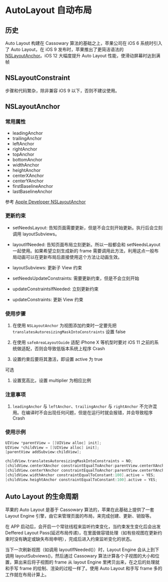 # AutoLayout 自动布局



## 历史

Auto Layout 构建在 Cassowary 算法的基础之上，苹果公司在 iOS 6 系统时引入了 Auto Layout，在 iOS 9 发布时，苹果推出了更简洁语法的 [NSLayoutAnchor](https://developer.apple.com/documentation/uikit/nslayoutanchor)。iOS 12 大幅度提升 Auto Layout 性能，使滑动屏幕时达到满帧

## NSLayoutConstraint

步骤和代码繁杂，除非兼容 iOS 9 以下，否则不建议使用。

## NSLayoutAnchor

### 常用属性

- leadingAnchor
- trailingAnchor
- leftAnchor
- rightAnchor
- topAnchor
- bottomAnchor
- widthAnchor
- heightAnchor
- centerXAnchor
- centerYAnchor
- firstBaselineAnchor
- lastBaselineAnchor

参考 [Apple Developer NSLayoutAnchor](https://developer.apple.com/documentation/uikit/nslayoutanchor)

### 更新约束

- setNeedsLayout: 告知页面需要更新，但是不会立刻开始更新。执行后会立刻调用 layoutSubviews。

- layoutIfNeeded: 告知页面布局立刻更新。所以一般都会和 setNeedsLayout 一起使用。如果希望立刻生成新的 frame 需要调用此方法，利用这点一般布局动画可以在更新布局后直接使用这个方法让动画生效。

- layoutSubviews: 更新子 View 约束

- setNeedsUpdateConstraints: 需要更新约束，但是不会立刻开始

- updateConstraintsIfNeeded: 立刻更新约束

- updateConstraints: 更新 View 约束


### 使用步骤

1. 在使用 `NSLayoutAnchor` 为视图添加约束时一定要先把 `translatesAutoresizingMaskIntoConstraints` 设置 false

2. 在使用 `safeAreaLayoutGuide` 适配 iPhone X 等机型时要对 iOS 11 之前的系统做适配，否则会导致低版本系统上程序 Crash

3. 设置约束后要将其激活，即设置 active 为 true

可选

1. 设置宽高比，设置 multiplier 为相应比例



### 注意事项

1. `leadingAnchor` 与 `leftAnchor`、`trailingAnchor` 与 `rightAnchor` 不允许混用。在编译时不会出现任何问题，但是在运行时就会报错，并会导致程序 Crash



### 使用示例

```Objective-C
UIView *parentView = [[UIView alloc] init];
UIView *childView = [[UIView alloc] init];
[parentView addSubview:childView];

childView.translatesAutoresizingMaskIntoConstraints = NO;
[childView.centerXAnchor constraintEqualToAnchor:parentView.centerXAnchor].active = YES;
[childView.centerYAnchor constraintEqualToAnchor:parentView.centerYAnchor].active = YES;
[childView.widthAnchor constraintEqualToConstant:100].active = YES;
[childView.heightAnchor constraintEqualToConstant:100].active = YES;
```

## Auto Layout 的生命周期

苹果的 Auto Layout 是基于 Cassowary 算法的，苹果在此基础上提供了一套 Layout Engine 引擎，由它来管理页面的布局，来完成创建、更新、销毁等。

在 APP 启动后，会开启一个常驻线程来监听约束变化，当约束发生变化后会出发 Deffered Layout Pass(延迟布局传递)，在里面做容错处理（如有些视图在更新约束时没有确定或缺失布局申明），完成后进入约束监听变化的状态。

当下一次刷新视图（如调用 layoutIfNeeded()）时，Layout Engine 会从上到下调用 layoutSubviews()，然后通过 Cassowary 算法计算各个子视图的大小和位置，算出来后将子视图的 frame 从 layout Engine 里拷贝出来，在之后的处理就和手写 frame 的绘制、渲染的过程一样了。使用 Auto Layout 和手写 frame 多的工作就在布局计算上。
